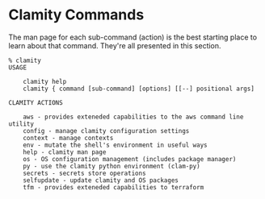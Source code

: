 
# Clamity Commands

The man page for each sub-command (action) is the best starting place to learn about that
command. They're all presented in this section.

```
% clamity
USAGE

	clamity help
	clamity { command [sub-command] [options] [[--] positional args]

CLAMITY ACTIONS

	aws - provides exteneded capabilities to the aws command line utility
	config - manage clamity configuration settings
	context - manage contexts
	env - mutate the shell's environment in useful ways
	help - clamity man page
	os - OS configuration management (includes package manager)
	py - use the clamity python environment (clam-py)
	secrets - secrets store operations
	selfupdate - update clamity and OS packages
	tfm - provides exteneded capabilities to terraform
```
